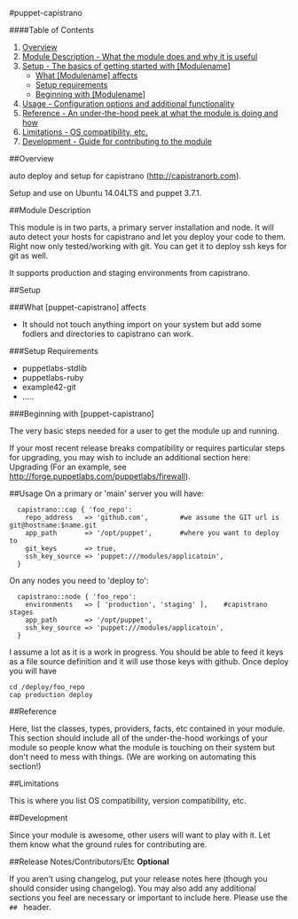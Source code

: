 #puppet-capistrano

####Table of Contents

1. [Overview](#overview)
2. [Module Description - What the module does and why it is useful](#module-description)
3. [Setup - The basics of getting started with [Modulename]](#setup)
    * [What [Modulename] affects](#what-[modulename]-affects)
    * [Setup requirements](#setup-requirements)
    * [Beginning with [Modulename]](#beginning-with-[Modulename])
4. [Usage - Configuration options and additional functionality](#usage)
5. [Reference - An under-the-hood peek at what the module is doing and how](#reference)
5. [Limitations - OS compatibility, etc.](#limitations)
6. [Development - Guide for contributing to the module](#development)

##Overview

auto deploy and setup for capistrano (http://capistranorb.com).

Setup and use on Ubuntu 14.04LTS and puppet 3.7.1.

##Module Description

This module is in two parts, a primary server installation and node. It will auto detect your hosts for capistrano and let you deploy your code to them. Right now only tested/working with git. You can get it to deploy ssh keys for git as well.

It supports production and staging environments from capistrano.

##Setup

###What [puppet-capistrano] affects

* It should not touch anything import on your system but add some fodlers and directories to capistrano can work.

###Setup Requirements 

* puppetlabs-stdlib
* puppetlabs-ruby
* example42-git
* .....
	
###Beginning with [puppet-capistrano]	

The very basic steps needed for a user to get the module up and running. 

If your most recent release breaks compatibility or requires particular steps for upgrading, you may wish to include an additional section here: Upgrading (For an example, see http://forge.puppetlabs.com/puppetlabs/firewall).

##Usage
On a primary or 'main' server you will have:
```
  capistrano::cap { 'foo_repo':
    repo_address   => 'github.com',        #we assume the GIT url is git@hostname:$name.git
    app_path       => '/opt/puppet',       #where you want to deploy to
    git_keys       => true,
    ssh_key_source => 'puppet:///modules/applicatoin',   
  }
```

On any nodes you need to 'deploy to':
```
  capistrano::node { 'foo_repo':
    environments   => [ 'production', 'staging' ],    #capistrano stages
    app_path       => '/opt/puppet',
    ssh_key_source => 'puppet:///modules/applicatoin',   
  }
```

I assume a lot as it is a work in progress. You should be able to feed it keys as a file source definition and it will use those keys with github. Once deploy you will have

```
cd /deploy/foo_repo
cap production deploy
```

##Reference

Here, list the classes, types, providers, facts, etc contained in your module. This section should include all of the under-the-hood workings of your module so people know what the module is touching on their system but don't need to mess with things. (We are working on automating this section!)

##Limitations

This is where you list OS compatibility, version compatibility, etc.

##Development

Since your module is awesome, other users will want to play with it. Let them know what the ground rules for contributing are.

##Release Notes/Contributors/Etc **Optional**

If you aren't using changelog, put your release notes here (though you should consider using changelog). You may also add any additional sections you feel are necessary or important to include here. Please use the `## ` header. 
